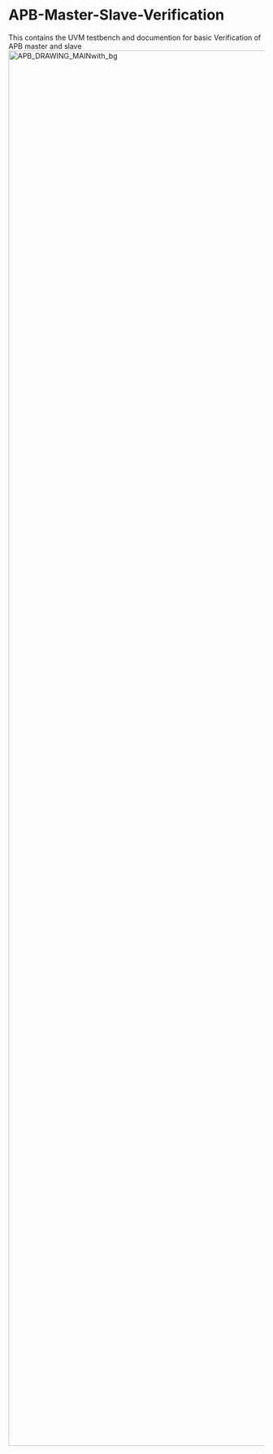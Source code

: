 # APB-Master-Slave-Verification
This contains the UVM testbench and documention for basic Verification of APB master and slave
<img width="5797" height="2744" alt="APB_DRAWING_MAINwith_bg" src="https://github.com/user-attachments/assets/f2bf52b6-efbb-4a48-8443-2a52a3af7d91" />
